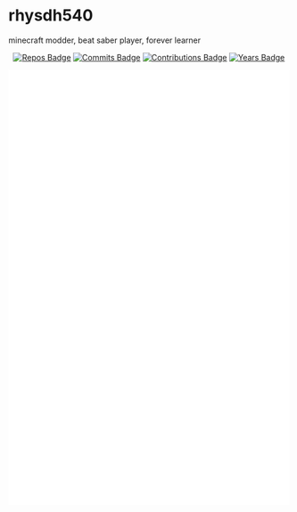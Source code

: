 # rhysdh540
minecraft modder, beat saber player, forever learner

<div align="center">
  
  
  [![Repos Badge](https://badges.strrl.dev/repos/rhysdh540)](https://badges.strrl.dev) [![Commits Badge](https://badges.strrl.dev/commits/monthly/rhysdh540)](https://badges.strrl.dev) [![Contributions Badge](https://badges.strrl.dev/contributions/all/rhysdh540)](https://badges.strrl.dev) [![Years Badge](https://badges.strrl.dev/years/rhysdh540)](https://badges.strrl.dev)
  
  ![Metrics](https://raw.githubusercontent.com/rhysdh540/rhysdh540/master/github-metrics.svg)
</div>
